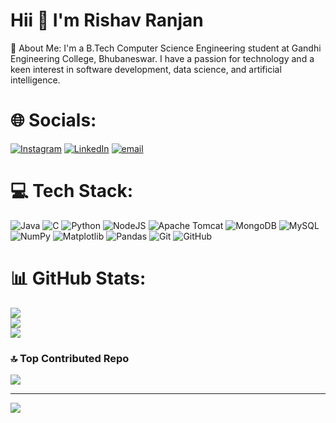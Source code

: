 <h1>Hii 👋 I'm Rishav Ranjan </h1>
 💫 About Me:
I'm a B.Tech Computer Science Engineering student at Gandhi Engineering College, Bhubaneswar. I have a passion for technology and a keen interest in software development, data science, and artificial intelligence.


# 🌐 Socials:
[![Instagram](https://img.shields.io/badge/Instagram-%23E4405F.svg?logo=Instagram&logoColor=white)](https://instagram.com/therishavranjan) [![LinkedIn](https://img.shields.io/badge/LinkedIn-%230077B5.svg?logo=linkedin&logoColor=white)](https://linkedin.com/in/https://www.linkedin.com/in/rishavranjan0716) [![email](https://img.shields.io/badge/Email-D14836?logo=gmail&logoColor=white)](mailto:rishavranjan0716@gmail.com) 

# 💻 Tech Stack:
![Java](https://img.shields.io/badge/java-%23ED8B00.svg?style=for-the-badge&logo=openjdk&logoColor=white) ![C](https://img.shields.io/badge/c-%2300599C.svg?style=for-the-badge&logo=c&logoColor=white) ![Python](https://img.shields.io/badge/python-3670A0?style=for-the-badge&logo=python&logoColor=ffdd54) ![NodeJS](https://img.shields.io/badge/node.js-6DA55F?style=for-the-badge&logo=node.js&logoColor=white) ![Apache Tomcat](https://img.shields.io/badge/apache%20tomcat-%23F8DC75.svg?style=for-the-badge&logo=apache-tomcat&logoColor=black) ![MongoDB](https://img.shields.io/badge/MongoDB-%234ea94b.svg?style=for-the-badge&logo=mongodb&logoColor=white) ![MySQL](https://img.shields.io/badge/mysql-4479A1.svg?style=for-the-badge&logo=mysql&logoColor=white) ![NumPy](https://img.shields.io/badge/numpy-%23013243.svg?style=for-the-badge&logo=numpy&logoColor=white) ![Matplotlib](https://img.shields.io/badge/Matplotlib-%23ffffff.svg?style=for-the-badge&logo=Matplotlib&logoColor=black) ![Pandas](https://img.shields.io/badge/pandas-%23150458.svg?style=for-the-badge&logo=pandas&logoColor=white) ![Git](https://img.shields.io/badge/git-%23F05033.svg?style=for-the-badge&logo=git&logoColor=white) ![GitHub](https://img.shields.io/badge/github-%23121011.svg?style=for-the-badge&logo=github&logoColor=white)
# 📊 GitHub Stats:
![](https://github-readme-stats.vercel.app/api?username=rishavranjan07&theme=dark&hide_border=false&include_all_commits=false&count_private=false)<br/>
![](https://nirzak-streak-stats.vercel.app/?user=rishavranjan07&theme=dark&hide_border=false)<br/>
![](https://github-readme-stats.vercel.app/api/top-langs/?username=rishavranjan07&theme=dark&hide_border=false&include_all_commits=false&count_private=false&layout=compact)

### 🔝 Top Contributed Repo
![](https://github-contributor-stats.vercel.app/api?username=rishavranjan07&limit=5&theme=dark&combine_all_yearly_contributions=true)

---
[![](https://visitcount.itsvg.in/api?id=rishavranjan07&icon=0&color=0)](https://visitcount.itsvg.in)

<!-- Proudly created with GPRM ( https://gprm.itsvg.in ) -->
